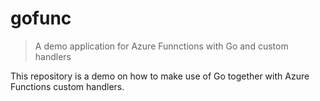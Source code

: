 # gofunc

> A demo application for Azure Funnctions with Go and custom handlers

This repository is a demo on how to make use of Go together with Azure Functions custom handlers.
